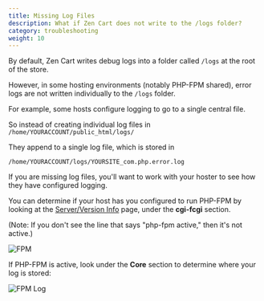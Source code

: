 ```yaml
---
title: Missing Log Files 
description: What if Zen Cart does not write to the /logs folder?
category: troubleshooting
weight: 10
---
```


By default, Zen Cart writes debug logs into a folder called `/logs` at the root of the store.

However, in some hosting environments (notably PHP-FPM shared), error logs are not written individually to the `/logs` folder. 

For example, some hosts configure logging to go to a single central file.  

So instead of creating individual log files in 
`/home/YOURACCOUNT/public_html/logs/` 

They append to a single log file, which is stored in 

`/home/YOURACCOUNT/logs/YOURSITE_com.php.error.log`

If you are missing log files, you'll want to work with your hoster to see how 
they have configured logging. 

You can determine if your host has you configured to run PHP-FPM by looking at the 
[Server/Version Info](/user/admin_pages/tools/server_info) page, under the **cgi-fcgi** section.  

(Note: If you don't see the line that says "php-fpm active," then it's not active.)

![FPM](/images/fpm.png)

If PHP-FPM is active, look under the **Core** section to determine where your log is stored:

![FPM Log](/images/fpm_log.png)

